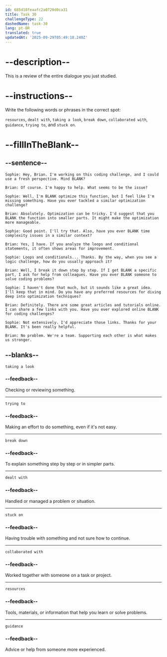```yaml
---
id: 685d18feaafc2a0720d0ca31
title: Task 30
challengeType: 22
dashedName: task-30
lang: pt-BR
translated: true
updatedAt: '2025-09-29T05:49:18.240Z'
---
```


<!-- REVIEW -->

# --description--

This is a review of the entire dialogue you just studied.

# --instructions--

Write the following words or phrases in the correct spot:

`resources`, `dealt with`, `taking a look`, `break down`, `collaborated with`, `guidance`, `trying to`, and `stuck on`.

# --fillInTheBlank--

## --sentence--

`Sophie: Hey, Brian. I'm working on this coding challenge, and I could use a fresh perspective. Mind BLANK?`

`Brian: Of course. I'm happy to help. What seems to be the issue?`

`Sophie: Well, I'm BLANK optimize this function, but I feel like I'm missing something. Have you ever tackled a similar optimization challenge?`

`Brian: Absolutely. Optimization can be tricky. I'd suggest that you BLANK the function into smaller parts. It might make the optimization more manageable.`

`Sophie: Good point. I'll try that. Also, have you ever BLANK time complexity issues in a similar context?`

`Brian: Yes, I have. If you analyze the loops and conditional statements, it often shows areas for improvement.`

`Sophie: Loops and conditionals... Thanks. By the way, when you see a logic challenge, how do you usually approach it?`

`Brian: Well, I break it down step by step. If I get BLANK a specific part, I ask for help from colleagues. Have you ever BLANK someone to solve coding problems?`

`Sophie: I haven't done that much, but it sounds like a great idea. I'll keep that in mind. Do you have any preferred resources for diving deep into optimization techniques?`

`Brian: Definitely. There are some great articles and tutorials online. I can share a few links with you. Have you ever explored online BLANK for coding challenges?`

`Sophie: Not extensively. I'd appreciate those links. Thanks for your BLANK. It's been really helpful.`

`Brian: No problem. We're a team. Supporting each other is what makes us stronger.`

## --blanks--

`taking a look`

### --feedback--

Checking or reviewing something.

---

`trying to`

### --feedback--

Making an effort to do something, even if it's not easy.

---

`break down`

### --feedback--

To explain something step by step or in simpler parts.

---

`dealt with`

### --feedback--

Handled or managed a problem or situation.

---

`stuck on`

### --feedback--

Having trouble with something and not sure how to continue.

---

`collaborated with`

### --feedback--

Worked together with someone on a task or project.

---

`resources`

### --feedback--

Tools, materials, or information that help you learn or solve problems.

---

`guidance`

### --feedback--

Advice or help from someone more experienced.
